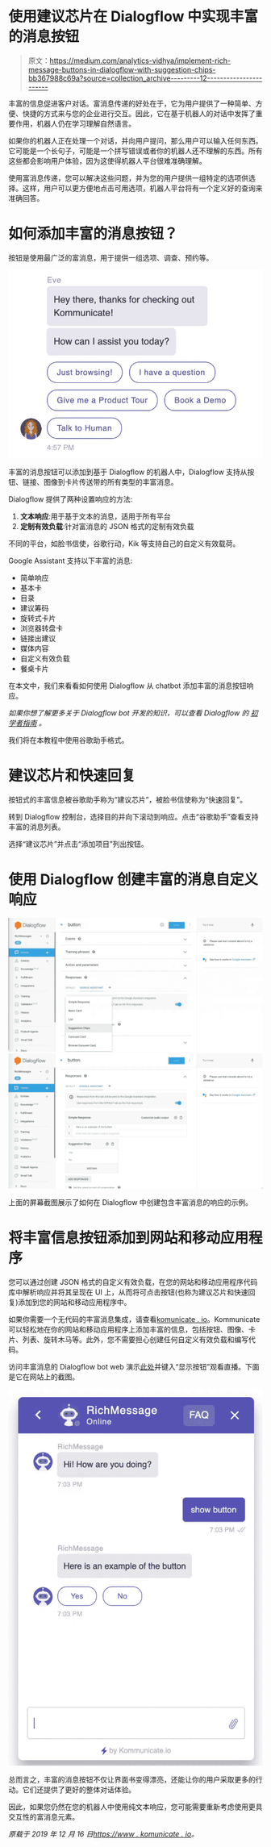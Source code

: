 # 使用建议芯片在 Dialogflow 中实现丰富的消息按钮

> 原文：<https://medium.com/analytics-vidhya/implement-rich-message-buttons-in-dialogflow-with-suggestion-chips-bb367988c69a?source=collection_archive---------12----------------------->

丰富的信息促进客户对话。富消息传递的好处在于，它为用户提供了一种简单、方便、快捷的方式来与您的企业进行交互。因此，它在基于机器人的对话中发挥了重要作用，机器人仍在学习理解自然语言。

如果你的机器人正在处理一个对话，并向用户提问，那么用户可以输入任何东西。它可能是一个长句子，可能是一个拼写错误或者你的机器人还不理解的东西。所有这些都会影响用户体验，因为这使得机器人平台很难准确理解。

使用富消息传递，您可以解决这些问题，并为您的用户提供一组特定的选项供选择。这样，用户可以更方便地点击可用选项，机器人平台将有一个定义好的查询来准确回答。

# 如何添加丰富的消息按钮？

按钮是使用最广泛的富消息，用于提供一组选项、调查、预约等。

![](img/67a5951443f14319a696254c0acf62a1.png)

丰富的消息按钮可以添加到基于 Dialogflow 的机器人中，Dialogflow 支持从按钮、链接、图像到卡片传送带的所有类型的丰富消息。

Dialogflow 提供了两种设置响应的方法:

1.  **文本响应**:用于基于文本的消息，适用于所有平台
2.  **定制有效负载**:针对富消息的 JSON 格式的定制有效负载

不同的平台，如脸书信使，谷歌行动，Kik 等支持自己的自定义有效载荷。

Google Assistant 支持以下丰富的消息:

*   简单响应
*   基本卡
*   目录
*   建议筹码
*   旋转式卡片
*   浏览器转盘卡
*   链接出建议
*   媒体内容
*   自定义有效负载
*   餐桌卡片

在本文中，我们来看看如何使用 Dialogflow 从 chatbot 添加丰富的消息按钮响应。

*如果你想了解更多关于 Dialogflow bot 开发的知识，可以查看 Dialogflow 的* [*初学者指南*](https://www.kommunicate.io/blog/beginners-guide-to-creating-chatbots-using-dialogflow/) *。*

我们将在本教程中使用谷歌助手格式。

# 建议芯片和快速回复

按钮式的丰富信息被谷歌助手称为“建议芯片”，被脸书信使称为“快速回复”。

转到 Dialogflow 控制台，选择目的并向下滚动到响应。点击“谷歌助手”查看支持丰富的消息列表。

选择“建议芯片”并点击“添加项目”列出按钮。

# 使用 Dialogflow 创建丰富的消息自定义响应

![](img/1554c8624f5568ab8bf3da47bf28b261.png)![](img/658c71b9e9a80d14a9701778d55220c7.png)

上面的屏幕截图展示了如何在 Dialogflow 中创建包含丰富消息的响应的示例。

# 将丰富信息按钮添加到网站和移动应用程序

您可以通过创建 JSON 格式的自定义有效负载，在您的网站和移动应用程序代码库中解析响应并将其呈现在 UI 上，从而将可点击按钮(也称为建议芯片和快速回复)添加到您的网站和移动应用程序中。

如果你需要一个无代码的丰富消息集成，请查看[komunicate . io](https://www.kommunicate.io)。Kommunicate 可以轻松地在你的网站和移动应用程序上添加丰富的信息，包括按钮、图像、卡片、列表、旋转木马等。此外，您不需要担心创建任何自定义有效负载和编写代码。

访问丰富消息的 Dialogflow bot web 演示[此处](https://www.kommunicate.io/test?appId=kommunicate-support&botIds=richmessage-56rgw&assignee=richmessage-56rgw)并键入“显示按钮”观看直播。下面是它在网站上的截图。

![](img/07b067aba1e27a80929dab1f3602f33e.png)

总而言之，丰富的消息按钮不仅让界面书变得漂亮，还能让你的用户采取更多的行动。它们还提供了更好的整体对话体验。

因此，如果您仍然在您的机器人中使用纯文本响应，您可能需要重新考虑使用更具交互性的富消息元素。

*原载于 2019 年 12 月 16 日*[*https://www . komunicate . io*](https://www.kommunicate.io/blog/rich-message-button-response-dialogflow-chatbot/)*。*